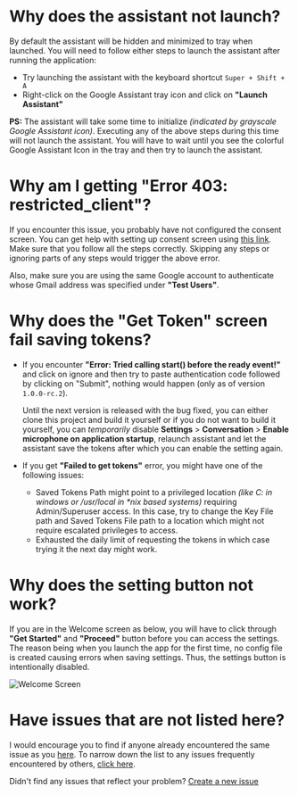 Why does the assistant not launch?
==================================

By default the assistant will be hidden and minimized to tray when launched. You will need to follow either steps to launch the assistant after running the application:

- Try launching the assistant with the keyboard shortcut `Super + Shift + A`
- Right-click on the Google Assistant tray icon and click on **"Launch Assistant"**

**PS:** The assistant will take some time to initialize _(indicated by grayscale Google Assistant icon)_. Executing any of the above steps during this time will not launch the assistant. You will have to wait until you see the colorful Google Assistant Icon in the tray and then try to launch the assistant.

Why am I getting "Error 403: restricted_client"?
================================================

If you encounter this issue, you probably have not configured the consent screen. You can get help with setting up consent screen using [this link](https://github.com/Melvin-Abraham/Google-Assistant-Unofficial-Desktop-Client/wiki/Setup-Authentication-for-Google-Assistant-Unofficial-Desktop-Client#configure-consent-screen). Make sure that you follow all the steps correctly. Skipping any steps or ignoring parts of any steps would trigger the above error.

Also, make sure you are using the same Google account to authenticate whose Gmail address was specified under **"Test Users"**.

Why does the "Get Token" screen fail saving tokens?
===================================================

- If you encounter **"Error: Tried calling start() before the ready event!"** and click on ignore and then try to paste authentication code followed by clicking on "Submit", nothing would happen (only as of version `1.0.0-rc.2`).

  Until the next version is released with the bug fixed, you can either clone this project and build it yourself or if you do not want to build it yourself, you can _temporarily_ disable **Settings** > **Conversation** > **Enable microphone on application startup**, relaunch assistant and let the assistant save the tokens after which you can enable the setting again.

- If you get **"Failed to get tokens"** error, you might have one of the following issues:
  - Saved Tokens Path might point to a privileged location _(like C: in windows or /usr/local in *nix based systems)_ requiring Admin/Superuser access. In this case, try to change the Key File path and Saved Tokens File path to a location which might not require escalated privileges to access.
  - Exhausted the daily limit of requesting the tokens in which case trying it the next day might work.

Why does the setting button not work?
=====================================

If you are in the Welcome screen as below, you will have to click through **"Get Started"** and **"Proceed"** button before you can access the settings. The reason being when you launch the app for the first time, no config file is created causing errors when saving settings. Thus, the settings button is intentionally disabled.

![Welcome Screen](https://user-images.githubusercontent.com/26056183/107728586-7e429b80-6d14-11eb-98d5-f0ff63891702.png)

Have issues that are not listed here?
=====================================

I would encourage you to find if anyone already encountered the same issue as you [here](https://github.com/Melvin-Abraham/Google-Assistant-Unofficial-Desktop-Client/issues). To narrow down the list to any issues frequently encountered by others, [click here](https://github.com/Melvin-Abraham/Google-Assistant-Unofficial-Desktop-Client/issues?q=is%3Aissue+label%3Aduplicate+is%3Aclosed).

Didn't find any issues that reflect your problem? [Create a new issue](https://github.com/Melvin-Abraham/Google-Assistant-Unofficial-Desktop-Client/issues/new/choose)
